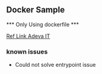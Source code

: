## Docker Sample 

*** Only Using dockerfile ***

[Ref Link Adeva IT](https://adevait.com/laravel/containerizing-laravel-applications-with-docker)

### known issues

- Could not solve entrypoint issue
